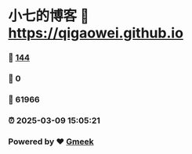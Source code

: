 # 小七的博客 :link: https://qigaowei.github.io 
### :page_facing_up: [144](https://qigaowei.github.io/tag.html) 
### :speech_balloon: 0 
### :hibiscus: 61966 
### :alarm_clock: 2025-03-09 15:05:21 
### Powered by :heart: [Gmeek](https://github.com/Meekdai/Gmeek)
